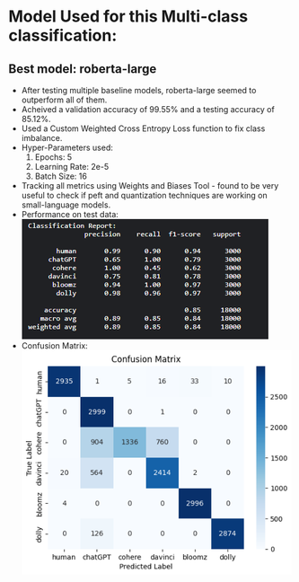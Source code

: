 # Model Used for this Multi-class classification:
## Best model: roberta-large
* After testing multiple baseline models, roberta-large seemed to outperform all of them.
* Acheived a validation accuracy of 99.55% and a testing accuracy of 85.12%.
* Used a Custom Weighted Cross Entropy Loss function to fix class imbalance.
* Hyper-Parameters used:
	1) Epochs: 5
	2) Learning Rate: 2e-5
	3) Batch Size: 16
* Tracking all metrics using Weights and Biases Tool - found to be very useful to check if peft and quantization techniques are working on small-language models.
* Performance on test data:
	![plot](./clf_report.png)
* Confusion Matrix:
	![plot](./conf_matrix.png)
